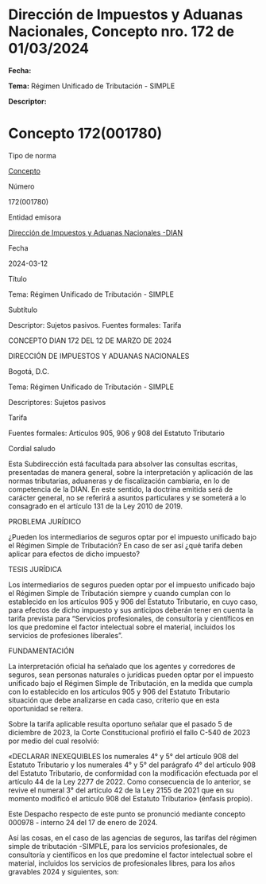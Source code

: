 # Dirección de Impuestos y Aduanas Nacionales, Concepto nro. 172 de 01/03/2024


**Fecha:**

**Tema:** Régimen Unificado de Tributación - SIMPLE

**Descriptor:**

# Concepto 172(001780)

Tipo de norma

[Concepto](/normatividad/tipo-de-norma/concepto)

Número

172(001780)

Entidad emisora

[Dirección de Impuestos y Aduanas Nacionales -DIAN](/normatividad/entidad-emisora/direccion-de-impuestos-y-aduanas-nacionales-dian)

Fecha

2024-03-12

Título

Tema: Régimen Unificado de Tributación - SIMPLE

Subtítulo

Descriptor: Sujetos pasivos. Fuentes formales: Tarifa

CONCEPTO DIAN 172 DEL 12 DE MARZO DE 2024

DIRECCIÓN DE IMPUESTOS Y ADUANAS NACIONALES

Bogotá, D.C.

Tema: Régimen Unificado de Tributación - SIMPLE

Descriptores: Sujetos pasivos

Tarifa

Fuentes formales: Artículos 905, 906 y 908 del Estatuto Tributario

Cordial saludo

Esta Subdirección está facultada para absolver las consultas escritas, presentadas de manera general, sobre la interpretación y aplicación de las normas tributarias, aduaneras y de fiscalización cambiaria, en lo de competencia de la DIAN. En este sentido, la doctrina emitida será de carácter general, no se referirá a asuntos particulares y se someterá a lo consagrado en el artículo 131 de la Ley 2010 de 2019.

PROBLEMA JURÍDICO

¿Pueden los intermediarios de seguros optar por el impuesto unificado bajo el Régimen Simple de Tributación? En caso de ser así ¿qué tarifa deben aplicar para efectos de dicho impuesto?

TESIS JURÍDICA

Los intermediarios de seguros pueden optar por el impuesto unificado bajo el Régimen Simple de Tributación siempre y cuando cumplan con lo establecido en los artículos 905 y 906 del Estatuto Tributario, en cuyo caso, para efectos de dicho impuesto y sus anticipos deberán tener en cuenta la tarifa prevista para “Servicios profesionales, de consultoría y científicos en los que predomine el factor intelectual sobre el material, incluidos los servicios de profesiones liberales”.

FUNDAMENTACIÓN

La interpretación oficial ha señalado que los agentes y corredores de seguros, sean personas naturales o jurídicas pueden optar por el impuesto unificado bajo el Régimen Simple de Tributación, en la medida que cumpla con lo establecido en los artículos 905 y 906 del Estatuto Tributario situación que debe analizarse en cada caso, criterio que en esta oportunidad se reitera.

Sobre la tarifa aplicable resulta oportuno señalar que el pasado 5 de diciembre de 2023, la Corte Constitucional profirió el fallo C-540 de 2023 por medio del cual resolvió:

«DECLARAR INEXEQUIBLES los numerales 4° y 5° del artículo 908 del Estatuto Tributario y los numerales 4° y 5° del parágrafo 4° del artículo 908 del Estatuto Tributario, de conformidad con la modificación efectuada por el artículo 44 de la Ley 2277 de 2022. Como consecuencia de lo anterior, se revive el numeral 3° del artículo 42 de la Ley 2155 de 2021 que en su momento modificó el artículo 908 del Estatuto Tributario» (énfasis propio).

Este Despacho respecto de este punto se pronunció mediante concepto 000978 - interno 24 del 17 de enero de 2024.

Así las cosas, en el caso de las agencias de seguros, las tarifas del régimen simple de tributación -SIMPLE, para los servicios profesionales, de consultoría y científicos en los que predomine el factor intelectual sobre el material, incluidos los servicios de profesionales libres, para los años gravables 2024 y siguientes, son:
